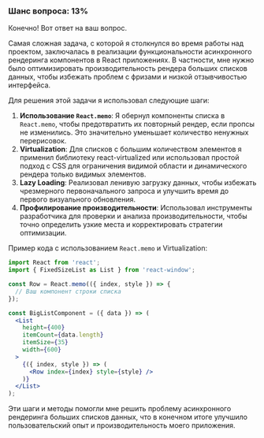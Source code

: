 ### Шанс вопроса: 13%

Конечно! Вот ответ на ваш вопрос.

Самая сложная задача, с которой я столкнулся во время работы над проектом, заключалась в реализации функциональности асинхронного рендеринга компонентов в React приложениях. В частности, мне нужно было оптимизировать производительность рендера больших списков данных, чтобы избежать проблем с фризами и низкой отзывчивостью интерфейса.

Для решения этой задачи я использовал следующие шаги:
1. **Использование `React.memo`**: Я обернул компоненты списка в `React.memo`, чтобы предотвратить их повторный рендер, если пропсы не изменились. Это значительно уменьшает количество ненужных перерисовок.
2. **Virtualization**: Для списков с большим количеством элементов я применил библиотеку react-virtualized или использовал простой подход с CSS для ограничения видимой области и динамического рендера только видимых элементов.
3. **Lazy Loading**: Реализовал ленивую загрузку данных, чтобы избежать чрезмерного первоначального запроса и улучшить время до первого визуального обновления.
4. **Профилирование производительности**: Использовал инструменты разработчика для проверки и анализа производительности, чтобы точно определить узкие места и корректировать стратегии оптимизации.

Пример кода с использованием `React.memo` и Virtualization:

```jsx
import React from 'react';
import { FixedSizeList as List } from 'react-window';

const Row = React.memo(({ index, style }) => {
  // Ваш компонент строки списка
});

const BigListComponent = ({ data }) => (
  <List
    height={400}
    itemCount={data.length}
    itemSize={35}
    width={600}
  >
    {({ index, style }) => (
      <Row index={index} style={style} />
    )}
  </List>
);
```

Эти шаги и методы помогли мне решить проблему асинхронного рендеринга больших списков данных, что в конечном итоге улучшило пользовательский опыт и производительность моего приложения.